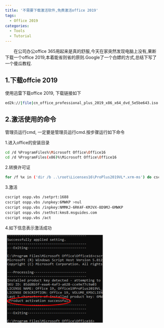 ```yaml
---
title: '不需要下载激活软件,免费激活office 2019'
tags:
  - Office 2019
categories:
  - Tools
  - Tutorial
---
```

&emsp;&emsp;在公司办公office 365用起来是真的舒服,今天在家突然发现电脑上没有,果断下载一个office 2019,本着能省则省的原则.Google了一个白嫖的方式,总结下写了一个傻瓜教程.

 
## 1.下载offcie 2019 
使用迅雷下载office 2019, 下载链接如下
```bash
ed2k://|file|cn_office_professional_plus_2019_x86_x64_dvd_5e5be643.iso|3775004672|1E4FFA5240F21F60DC027F73F1C62FF4|/
```

## 2.激活使用的命令
管理员运行cmd, 一定要是管理员运行cmd.按步骤运行如下命令

1.进入office的安装目录
```bash
cd /d %ProgramFiles%\Microsoft Office\Office16
cd /d %ProgramFiles(x86)%\Microsoft Office\Office16
```

2.转换许可证
```bash
for /f %x in ('dir /b ..\root\Licenses16\ProPlus2019VL*.xrm-ms') do cscript ospp.vbs /inslic:"..\root\Licenses16\%x"
```

3.激活
```bash
cscript ospp.vbs /setprt:1688
cscript ospp.vbs /unpkey:6MWKP >nul
cscript ospp.vbs /inpkey:NMMKJ-6RK4F-KMJVX-8D9MJ-6MWKP
cscript ospp.vbs /sethst:kms8.msguides.com
cscript ospp.vbs /act
```

4.如下信息表示激活成功

![avatar](/assets/img/2020/10-20/2020-10-20.png)